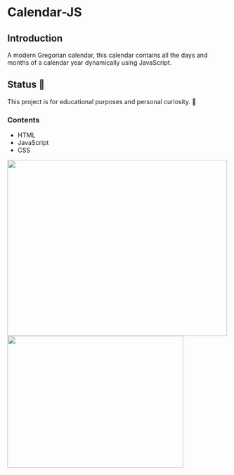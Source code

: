 # Calendar-JS

## Introduction 
A modern Gregorian calendar, this calendar contains all the days and months of a calendar year dynamically using JavaScript.


## Status 🧐

This project is for educational purposes and personal curiosity. 🙂

### Contents
 * HTML
 * JavaScript
 * CSS


 <img src=https://user-images.githubusercontent.com/57037365/116977552-3e63d280-accb-11eb-90d6-717b83099399.png width="500" height="400">

<img src=https://user-images.githubusercontent.com/57037365/116977572-41f75980-accb-11eb-889a-92374d613213.png width="400" height="300">


